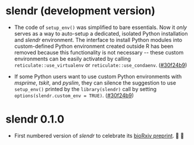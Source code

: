 # slendr (development version)

* The code of `setup_env()` was simplified to bare essentials. Now it _only_ serves as a way to auto-setup a dedicated, isolated Python installation and _slendr_ environment. The interface to install Python modules into custom-defined Python environment created outside R has been removed because this functionality is not necessary -- these custom environments can be easily activated by calling `reticulate::use_virtualenv` or `reticulate::use_condaenv`. ([#30f24b9](https://github.com/bodkan/slendr/commit/30f24b9))

* If some Python users want to use custom Python environments with _msprime_, _tskit_, and _pyslim_, they can silence the suggestion to use `setup_env()` printed by the `library(slendr)` call by setting `options(slendr.custom_env = TRUE)`. ([#30f24b9](https://github.com/bodkan/slendr/commit/30f24b9))

# slendr 0.1.0

* First numbered version of _slendr_ to celebrate its [bioRxiv preprint](https://www.biorxiv.org/content/10.1101/2022.03.20.485041v1). 🥳 🎉
